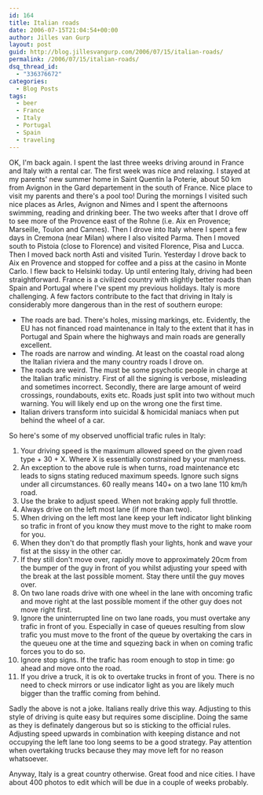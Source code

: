 ```yaml
---
id: 164
title: Italian roads
date: 2006-07-15T21:04:54+00:00
author: Jilles van Gurp
layout: post
guid: http://blog.jillesvangurp.com/2006/07/15/italian-roads/
permalink: /2006/07/15/italian-roads/
dsq_thread_id:
  - "336376672"
categories:
  - Blog Posts
tags:
  - beer
  - France
  - Italy
  - Portugal
  - Spain
  - traveling
---
```

OK, I'm back again. I spent the last three weeks driving around in France and Italy with a rental car. The first week was nice and relaxing. I stayed at my parents' new summer home in Saint Quentin la Poterie, about 50 km from Avignon in the Gard departement in the south of France. Nice place to visit my parents and there's a pool too! During the mornings I visited such nice places as Arles, Avignon and Nimes and I spent the afternoons swimming, reading and drinking beer.
The two weeks after that I drove off to see more of the Provence east of the Rohne (i.e. Aix en Provence; Marseille, Toulon and Cannes). Then I drove into Italy where I spent a few days in Cremona (near Milan) where I also visited Parma. Then I moved south to Pistoia (close to Florence) and visited Florence, Pisa and Lucca. Then I moved back north Asti and visited Turin. Yesterday I drove back to Aix en Provence and stopped for coffee and a piss at the casino in Monte Carlo. I flew back to Helsinki today.
Up until entering Italy, driving had been straightforward. France is a civilized country with slightly better roads than Spain and Portugal where I've spent my previous holidays. Italy is more challenging. A few factors contribute to the fact that driving in Italy is considerably more dangerous than in the rest of southern europe:

- The roads are bad. There's holes, missing markings, etc. Evidently, the EU has not financed road maintenance in Italy to the extent that it has in Portugal and Spain where the highways and main roads are generally excellent.
- The roads are narrow and winding. At least on the coastal road along the Italian riviera and the many country roads I drove on.
- The roads are weird. The must be some psychotic people in charge at the Italian trafic ministry. First of all the signing is verbose, misleading and sometimes incorrect. Secondly, there are large amount of weird crossings, roundabouts, exits etc. Roads just split into two without much warning. You will likely end up on the wrong one the first time.
- Italian drivers transform into suicidal & homicidal maniacs when put behind the wheel of a car.

So here's some of my observed unofficial trafic rules in Italy:

1. Your driving speed is the maximum allowed speed on the given road type + 30 + X. Where X is essentially constrained by your manlyness.
1. An exception to the above rule is when turns, road maintenance etc leads to signs stating reduced maximum speeds. Ignore such signs under all circumstances. 60 really means 140+ on a two lane 110 km/h road.
1. Use the brake to adjust speed. When not braking apply full throttle.
1. Always drive on the left most lane (if more than two).
1. When driving on the left most lane keep your left indicator light blinking so trafic in front of you know they must move to the right to make room for you.
1. When they don't do that promptly flash your lights, honk and wave your fist at the sissy in the other car.
1. If they still don't move over, rapidly move to approximately 20cm from the bumper of the guy in front of you whilst adjusting your speed with the break at the last possible moment. Stay there until the guy moves over.
1. On two lane roads drive with one wheel in the lane with oncoming trafic and move right at the last possible moment if the other guy does not move right first.
1. Ignore the uninterrupted line on two lane roads, you must overtake any trafic in front of you. Especially in case of queues resulting from slow trafic you must move to the front of the queue by overtaking the cars in the queueu one at the time and squezing back in when on coming trafic forces you to do so.
1. Ignore stop signs. If the trafic has room enough to stop in time: go ahead and move onto the road.
1. If you drive a truck, it is ok to overtake trucks in front of you. There is no need to check mirrors or use indicator light as you are likely much bigger than the traffic coming from behind.

Sadly the above is not a joke. Italians really drive this way. Adjusting to this style of driving is quite easy but requires some discipline. Doing the same as they is definately dangerous but so is sticking to the official rules. Adjusting speed upwards in combination with keeping distance and not occupying the left lane too long seems to be a good strategy. Pay attention when overtaking trucks because they may move left for no reason whatsoever.

Anyway, Italy is a great country otherwise. Great food and nice cities. I have about 400 photos to edit which will be due in a couple of weeks probably.
